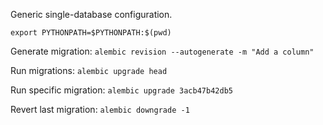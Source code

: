 Generic single-database configuration.

`export PYTHONPATH=$PYTHONPATH:$(pwd)`

Generate migration:
`alembic revision --autogenerate -m "Add a column"`

Run migrations:
`alembic upgrade head`

Run specific migration:
`alembic upgrade 3acb47b42db5`

Revert last migration:
`alembic downgrade -1`
